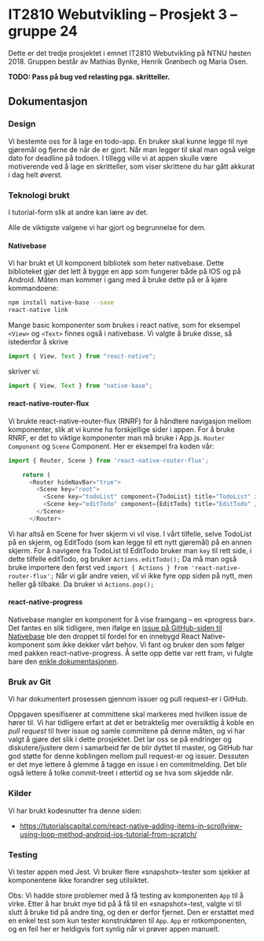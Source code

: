 # IT2810 Webutvikling – Prosjekt 3 – gruppe 24

Dette er det tredje prosjektet i emnet IT2810 Webutvikling på NTNU høsten 2018. Gruppen består av Mathias Bynke, Henrik Grønbech og Maria Osen.

**TODO: Pass på bug ved relasting pga. skritteller.**

<!-- ## Hvordan kjøre

Hvis du vil kjøre prosjektet lokalt, må du først klone dette repoet. Naviger deretter til rotmappen i prosjektet og kjør disse kommandoene

```bash
npm i # kort for `npm install`
npm start
```



Nettsiden kommer til å være tilgjengelig på http://it2810-24.idi.ntnu.no/prosjekt3.
Den er også tilgjengelig på https://it2810-2018-gr28-p2.firebaseapp.com/ (liten skrivefeil i navnet – vi er gruppe 24). -->

## Dokumentasjon

<!-- ### Funksjonalitet

Nettsiden skulle ifølge kravspesifikasjonen la brukeren veksle mellom 3 kategorier av 3 forskjellige medietyper, tekst, lyd og bilde.
Hen skulle også kunne vise 4 ulike konstellasjoner innen hver kategori.
Vi har løst dette ved å ha et valgpanel med radioknapper som lar brukeren velge en kombinasjon av kategorier.
Med faner (implementert med knapper øverst på siden) kan brukeren bytte mellom bildene, tekstene og musikken innen hver kategori.
Når brukeren først laster inn siden, blir hen vist en tilfeldig fane og en tilfeldig kombinasjon av kategorier.

Tittelen reflekterer valgene brukeren har gjort av kategorier og fane. -->

### Design

Vi bestemte oss for å lage en todo-app. En bruker skal kunne legge til nye gjøremål og fjerne de når de er gjort. Når man legger til skal man også velge dato for deadline på todoen. I tillegg ville vi at appen skulle være motiverende ved å lage en skritteller, som viser skrittene du har gått akkurat i dag helt øverst.

### Teknologi brukt

I tutorial-form slik at andre kan lære av det.

Alle de viktigste valgene vi har gjort og begrunnelse for dem.

#### Nativebase

Vi har brukt et UI komponent bibliotek som heter nativebase. Dette biblioteket gjør det lett å bygge en app som fungerer både på IOS og på Android. Måten man kommer i gang med å bruke dette på er å kjøre kommandoene:

```bash
npm install native-base --save
react-native link
```

Mange basic komponenter som brukes i react native, som for eksempel `<View>` og `<Text>` finnes også i nativebase. Vi valgte å bruke disse, så istedenfor å skrive

```javascript
import { View, Text } from "react-native";
```

skriver vi:

```javascript
import { View, Text } from "native-base";
```

#### react-native-router-flux

Vi brukte react-native-router-flux (RNRF) for å håndtere navigasjon mellom komponenter, slik at vi kunne ha forskjellige sider i appen. For å bruke RNRF, er det to viktige komponenter man må bruke i App.js. `Router Component` og `Scene` Component. Her er eksempel fra koden vår:

```javascript
import { Router, Scene } from 'react-native-router-flux';

    return (
      <Router hideNavBar="true">
        <Scene key="root">
          <Scene key="todoList" component={TodoList} title="TodoList" initial hideNavBar />
          <Scene key="editTodo" component={EditTodo} title="EditTodo" />
        </Scene>
      </Router>
```

Vi har altså en Scene for hver skjerm vi vil vise. I vårt tilfelle, selve TodoList på en skjerm, og EditTodo (som kan legge til ett nytt gjøremål) på en annen skjerm. For å navigere fra TodoList til EditTodo bruker man `key` til rett side, i dette tilfelle editTodo, og bruker `Actions.editTodo();`
Da må man også bruke importere den først ved `import { Actions } from 'react-native-router-flux';`
Når vi går andre veien, vil vi ikke fyre opp siden på nytt, men heller gå tilbake. Da bruker vi `Actions.pop();`

#### react-native-progress

Nativebase mangler en komponent for å vise framgang – en «progress bar».
Det fantes en slik tidligere, men ifølge en [issue på GitHub-siden til Nativebase](https://github.com/GeekyAnts/NativeBase/issues/1128) ble den droppet til fordel for en innebygd React Native-komponent som ikke dekker vårt behov.
Vi fant og bruker den som følger med pakken react-native-progress.
Å sette opp dette var rett fram, vi fulgte bare den [enkle dokumentasjonen](https://www.npmjs.com/package/react-native-progress).

<!-- Vi har basert løsningen på React og JSX.
Rotkomponenten heter `App`. Den deler siden grovt inn i deler, hvorav tre er egne komponenter: `OptionPanel`, `ArtDisplay` og `Tabs`.
Disse tar seg av henholdsvis valg av kategorier; visning av bilde, tekst og lydavspiller; og knappene som bytter mellom faner.
Hva som skal vises, er til enhver tid bestemt av oppføringer i tilstanden til `App`-komponenten.
Når brukeren trykker på en fane eller en kategori, er det funksjoner i `App` som oppdaterer disse oppføringene med `setState`.
Disse funksjonene og oppføringene blir sendt ned til barnekomponentene som egenskaper («properties»). -->

<!-- ### Ajax

Vi bruker AJAX kun med den javascript-funksjonen `fetch` – vi bruker ingen tredjepartsbiblioteker til dette.
`fetch` er en noe nyere metode, men nå støttet av de [største nettleserene](https://developer.mozilla.org/en-US/docs/Web/API/Fetch_API#Browser_compatibility).
Innlasting av bilder, tekst (og ikke musikk) med Ajax.
Filene ligger lokalt.

Filene blir automatisk cachet av flese nettleserene.
Når man sender en en `GET`-request, og man allerede har lastet ned den daten man spør fra om før, får man 304 som svar.
Dette viser at dataene blir cachet fra i nettleseren.
Man kan se dette ved å se på fanen som tilsvarere _Network_ i Google Chrome i _inspiseringsverktøy_. -->
<!--

### Responsiv design

Vi har gjort flere grep for at siden skal se bra ut uavhengig av vindusstørrelse.
Hele siden er implementert med flexbox.
Innenfor `ArtDisplay` er flexbox satt opp med `wrap` slik at lydavspilleren og teksten blir plassert under bildet når det blir for trangt om plassen.
I `App` er topp-flexbox-konteineren satt opp i `row` for brede vinduer og `column` for smale vinduer.
Vi implementerte dette med media query i CSS for å kunne endre andre ting på siden samtidig som denne endringen.
Spesielt viktig er det at kategoriene med valg blir plassert ved siden av hverandre istedenfor over hverandre (en flexbox blir satt til `row`).
I tillegg har vi implementert enda en media query som slår inn dersom siden blir veldig smal (typisk mobilskjerm i høydeformat) og plasserer kategorivalgene under hverandre igjen.
Vi syntes at det så best ut slik på mobile og andre små skjermer.

Størrelsen på bildet blir også tilpasset bredden på vinduet.
For å unngå at bilder på høykant blir veldig store la vi inn en relativ høydebegrensning på bildene på 70 % av vinduets høyde. Dette har bare en effekt når vinduet er bredt, som på en PC-skjerm.

Slik vi har satt det opp, blir bildene og andre elementer vist i sin fulle bredde slik de skal på en smal mobilskjerm.
Vi har derfor ikke sett at å legge til en `viewport`-`meta`-tag gjør noen positiv forskjell, og vi har derfor valgt å ikke ha det med. -->

### Bruk av Git

Vi har dokumentert prosessen gjennom issuer og pull request-er i GitHub.

Oppgaven spesifiserer at committene skal markeres med hvilken issue de hører til.
Vi har tidligere erfart at det er betraktelig mer oversiktlig å koble en _pull request_ til hver issue og samle commitene på denne måten, og vi har valgt å gjøre det slik i dette prosjektet.
Det lar oss se på endringer og diskutere/justere dem i samarbeid før de blir dyttet til master, og GitHub har god støtte for denne koblingen mellom pull request-er og issuer.
Dessuten er det mye lettere å glemme å tagge en issue i en commitmelding.
Det blir også lettere å tolke commit-treet i ettertid og se hva som skjedde når.

### Kilder

Vi har brukt kodesnutter fra denne siden:

- https://tutorialscapital.com/react-native-adding-items-in-scrollview-using-loop-method-android-ios-tutorial-from-scratch/

### Testing

Vi tester appen med Jest.
Vi bruker flere «snapshot»-tester som sjekker at komponentene ikke forandrer seg utilsiktet.

Obs: Vi hadde store problemer med å få testing av komponenten `App` til å virke.
Etter å har brukt mye tid på å få til en «snapshot»-test, valgte vi til slutt å bruke tid på andre ting, og den er derfor fjernet.
Den er erstattet med en enkel test som kun tester konstruktøren til `App`.
`App` er rotkomponenten, og en feil her er heldigvis fort synlig når vi prøver appen manuelt.

<!--
Vi har fulgt denne sjekklisten når vi har testet nettsiden.

- Hele siden skal lastes inn. Dette gjelder startbildet, lydavspiller, knappene på fanen, radioknapper, riktig font
- Alle knappene skal ha korrekt oppførsel
- Lydavspilleren skal fungere
- Layouten på siden skal være slik som spesifisert i avsnittet om responsiv design

#### Oversikt over hvilke plattformer vi har testet på

TODO: Nøyere oversikt over akkurat hva som har blitt testet, kanskje på hver plattform.

- Google chrome/Chromium
  - [x] MacOS
  - [x] Windows 10
  - [x] Android
    - Her er det ikke noe boks rundt knappene til fanen. Funksjonaliteten fungerer ellers fint.
  - [x] Ubuntu
- Firefox
  - [x] MacOS
  - [x] Windows 10
  - [x] Android
  - [x] Ubuntu
- Safari
  - [x] MacOS
  - [x] iOs -->
